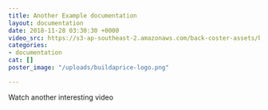 ```yaml
---
title: Another Example documentation
layout: documentation
date: 2018-11-28 03:30:30 +0000
video_src: https://s3-ap-southeast-2.amazonaws.com/back-coster-assets/backcoster.mp4
categories:
- documentation
cat: []
poster_image: "/uploads/buildaprice-logo.png"

---
```

Watch another interesting video